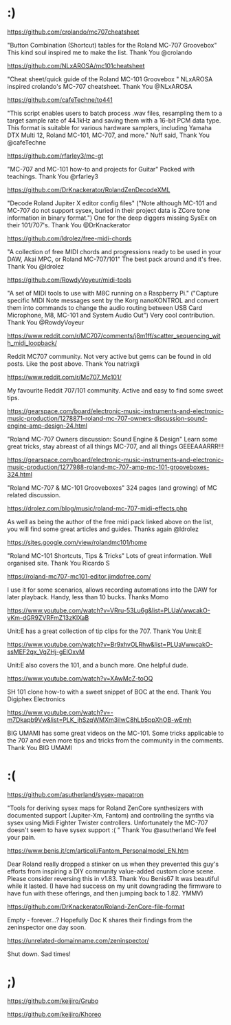 # :)

https://github.com/crolando/mc707cheatsheet

"Button Combination (Shortcut) tables for the Roland MC-707 Groovebox" This kind soul inspired me to make the list. Thank You @crolando

https://github.com/NLxAROSA/mc101cheatsheet

"Cheat sheet/quick guide of the Roland MC-101 Groovebox " NLxAROSA inspired crolando's MC-707 cheatsheet. Thank You @NLxAROSA

https://github.com/cafeTechne/to441

"This script enables users to batch process .wav files, resampling them to a target sample rate of 44.1kHz and saving them with a 16-bit PCM data type. This format is suitable for various hardware samplers, including Yamaha DTX Multi 12, Roland MC-101, MC-707, and more." Nuff said, Thank You @cafeTechne

https://github.com/rfarley3/mc-gt

"MC-707 and MC-101 how-to and projects for Guitar" Packed with teachings. Thank You @rfarley3

https://github.com/DrKnackerator/RolandZenDecodeXML

"Decode Roland Jupiter X editor config files" ("Note although MC-101 and MC-707 do not support sysex, buried in their project data is ZCore tone information in binary format.") One for the deep diggers missing SysEx on their 101/707's. Thank You @DrKnackerator

https://github.com/ldrolez/free-midi-chords

"A collection of free MIDI chords and progressions ready to be used in your DAW, Akai MPC, or Roland MC-707/101" The best pack around and it's free. Thank You @ldrolez

https://github.com/RowdyVoyeur/midi-tools

"A set of MIDI tools to use with M8C running on a Raspberry Pi." ("Capture specific MIDI Note messages sent by the Korg nanoKONTROL and convert them into commands to change the audio routing between USB Card Microphone, M8, MC-101 and System Audio Out") Very cool contribution. Thank You @RowdyVoyeur

https://www.reddit.com/r/MC707/comments/j8m1ff/scatter_sequencing_with_midi_loopback/

Reddit MC707 community. Not very active but gems can be found in old posts. Like the post above. Thank You natrixgli

https://www.reddit.com/r/Mc707_Mc101/

My favourite Reddit 707/101 community. Active and easy to find some sweet tips.

https://gearspace.com/board/electronic-music-instruments-and-electronic-music-production/1278871-roland-mc-707-owners-discussion-sound-engine-amp-design-24.html

"Roland MC-707 Owners discussion: Sound Engine & Design" Learn some great tricks, stay abreast of all things MC-707, and all things GEEEAAARRR!!!

https://gearspace.com/board/electronic-music-instruments-and-electronic-music-production/1277988-roland-mc-707-amp-mc-101-grooveboxes-324.html

"Roland MC-707 & MC-101 Grooveboxes" 324 pages (and growing) of MC related discussion.

https://drolez.com/blog/music/roland-mc-707-midi-effects.php

As well as being the author of the free midi pack linked above on the list, you will find some great articles and guides. Thanks again @ldrolez

https://sites.google.com/view/rolandmc101/home

"Roland MC-101 Shortcuts, Tips & Tricks" Lots of great information. Well organised site. Thank You Ricardo S

https://roland-mc707-mc101-editor.jimdofree.com/

I use it for some scenarios, allows recording automations into the DAW for later playback. Handy, less than 10 bucks. Thanks Momo

https://www.youtube.com/watch?v=VRru-53Lu6g&list=PLUaVwwcakO-vKm-dGR9ZVRFmZ13zKlXaB

Unit:E has a great collection of tip clips for the 707. Thank You Unit:E

https://www.youtube.com/watch?v=Br9xhvOLRhw&list=PLUaVwwcakO-ssMEF2qx_VqZHj-gElOxvM

Unit:E also covers the 101, and a bunch more. One helpful dude.

https://www.youtube.com/watch?v=XAwMcZ-toOQ

SH 101 clone how-to with a sweet snippet of BOC at the end. Thank You Digiphex Electronics

https://www.youtube.com/watch?v=-m7Dkapb9Vw&list=PLK_jhSzqWMXm3iIwC8hLb5ppXhOB-wEmh

BIG UMAMI has some great videos on the MC-101. Some tricks applicable to the 707 and even more tips and tricks from the community in the comments. Thank You BIG UMAMI



# :(

https://github.com/asutherland/sysex-mapatron

"Tools for deriving sysex maps for Roland ZenCore synthesizers with documented support (Jupiter-Xm, Fantom) and controlling the synths via sysex using Midi Fighter Twister controllers. Unfortunately the MC-707 doesn't seem to have sysex support :( " Thank You @asutherland We feel your pain.

https://www.benis.it/cm/articoli/Fantom_Personalmodel_EN.htm

Dear Roland really dropped a stinker on us when they prevented this guy's efforts from inspiring a DIY community value-added custom clone scene. Please consider reversing this in v1.83. Thank You Benis67 It was beautiful while it lasted. (I have had success on my unit downgrading the firmware to have fun with these offerings, and then jumping back to 1.82. YMMV)

https://github.com/DrKnackerator/Roland-ZenCore-file-format

Empty - forever...? Hopefully Doc K shares their findings from the zeninspector one day soon.

https://unrelated-domainname.com/zeninspector/

Shut down. Sad times!



# ;)

https://github.com/keijiro/Grubo

https://github.com/keijiro/Khoreo
